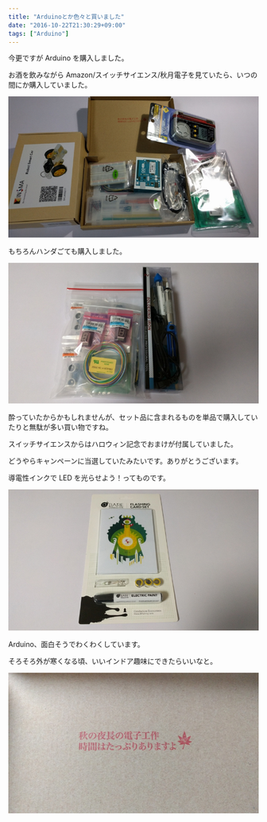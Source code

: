```yaml
---
title: "Arduinoとか色々と買いました"
date: "2016-10-22T21:30:29+09:00"
tags: ["Arduino"]
---
```


今更ですが Arduino を購入しました。

お酒を飲みながら Amazon/スイッチサイエンス/秋月電子を見ていたら、いつの間にか購入していました。

![](20161022193433.jpg)

もちろんハンダごても購入しました。

![](20161022193437.jpg)

酔っていたからかもしれませんが、セット品に含まれるものを単品で購入していたりと無駄が多い買い物ですね。

スイッチサイエンスからはハロウィン記念でおまけが付属していました。

どうやらキャンペーンに当選していたみたいです。ありがとうございます。

導電性インクで LED を光らせよう！ってものです。

![](20161022193434.jpg)

Arduino、面白そうでわくわくしています。

そろそろ外が寒くなる頃、いいインドア趣味にできたらいいなと。

![](20161022193441.jpg)
